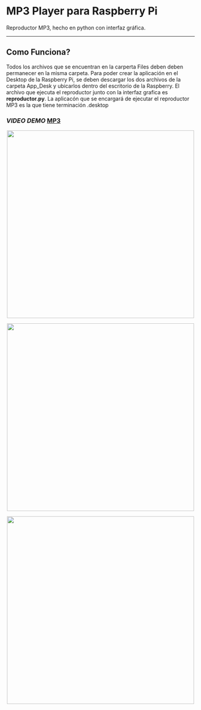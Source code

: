 # MP3 Player para Raspberry Pi
Reproductor MP3, hecho en python con interfaz gráfica.

------------
## Como Funciona?
Todos los archivos que se encuentran en la carperta Files deben deben permanecer en la misma carpeta.
Para poder crear la aplicación en el Desktop de la Raspberry Pi, se deben descargar los dos archivos de la carpeta App_Desk y ubicarlos dentro del escritorio de la Raspberry.
El archivo que ejecuta el reproductor junto con la interfaz grafica es **reproductor.py**.
La aplicacón que se encargará de ejecutar el reproductor MP3 es la que tiene terminación .desktop

### _VIDEO DEMO_ [MP3](https://www.youtube.com/watch?v=Jj3pQhooxzs)


<p align="center">
<img src="https://user-images.githubusercontent.com/70683976/119211658-1c16d680-ba79-11eb-9339-39c4bb1ebc7f.png" width="500">
</p>
<p align="center">
<img src="https://user-images.githubusercontent.com/70683976/119212115-f8a15b00-ba7b-11eb-963d-cf7e1939a1df.png" width="500">
</p>
<p align="center">
<img src="https://user-images.githubusercontent.com/70683976/119212137-0eaf1b80-ba7c-11eb-8dfb-03ca0893053d.png" width="500">
</p>

